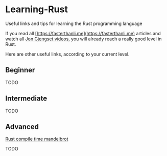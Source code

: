 # Learning-Rust
Useful links and tips for learning the Rust programming language

If you read all [https://fasterthanli.me](https://fasterthanli.me) articles
and watch all [Jon Gjengset videos](https://www.youtube.com/@jonhoo), you will
already reach a really good level in Rust.

Here are other useful links, according to your current level.

## Beginner

TODO

## Intermediate

TODO

## Advanced

[Rust compile time mandelbrot](http://www.treblig.org/daveG/rust-mand.html)

TODO
